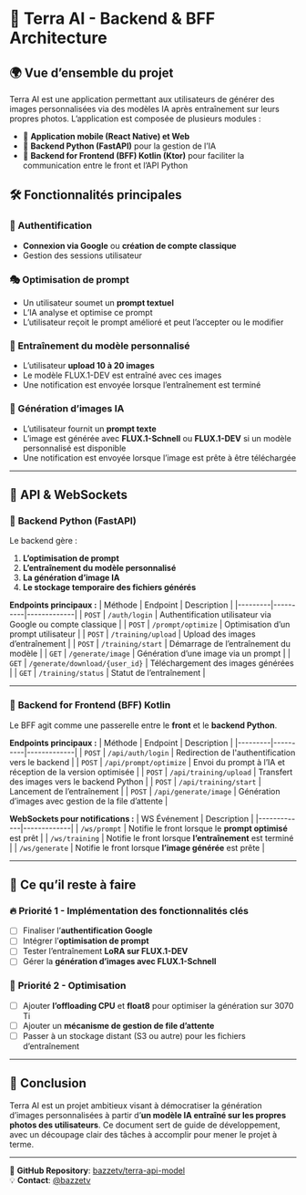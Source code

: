 # 📌 Terra AI - Backend & BFF Architecture

## 🌍 Vue d’ensemble du projet
Terra AI est une application permettant aux utilisateurs de générer des images personnalisées via des modèles IA après entraînement sur leurs propres photos. L’application est composée de plusieurs modules :

- 📱 **Application mobile (React Native) et Web**
- 🚀 **Backend Python (FastAPI)** pour la gestion de l’IA
- 🔗 **Backend for Frontend (BFF) Kotlin (Ktor)** pour faciliter la communication entre le front et l’API Python

## 🛠️ Fonctionnalités principales

### 🔑 Authentification
- **Connexion via Google** ou **création de compte classique**
- Gestion des sessions utilisateur

### 🎭 Optimisation de prompt
- Un utilisateur soumet un **prompt textuel**
- L’IA analyse et optimise ce prompt
- L’utilisateur reçoit le prompt amélioré et peut l’accepter ou le modifier

### 📸 Entraînement du modèle personnalisé
- L’utilisateur **upload 10 à 20 images**
- Le modèle FLUX.1-DEV est entraîné avec ces images
- Une notification est envoyée lorsque l’entraînement est terminé

### 🎨 Génération d’images IA
- L’utilisateur fournit un **prompt texte**
- L’image est générée avec **FLUX.1-Schnell** ou **FLUX.1-DEV** si un modèle personnalisé est disponible
- Une notification est envoyée lorsque l’image est prête à être téléchargée

---

## 📡 API & WebSockets

### 🚀 **Backend Python (FastAPI)**
Le backend gère :
1. **L’optimisation de prompt**
2. **L’entraînement du modèle personnalisé**
3. **La génération d’image IA**
4. **Le stockage temporaire des fichiers générés**

**Endpoints principaux :**
| Méthode | Endpoint | Description |
|---------|----------|-------------|
| `POST` | `/auth/login` | Authentification utilisateur via Google ou compte classique |
| `POST` | `/prompt/optimize` | Optimisation d’un prompt utilisateur |
| `POST` | `/training/upload` | Upload des images d’entraînement |
| `POST` | `/training/start` | Démarrage de l’entraînement du modèle |
| `GET` | `/generate/image` | Génération d’une image via un prompt |
| `GET` | `/generate/download/{user_id}` | Téléchargement des images générées |
| `GET` | `/training/status` | Statut de l’entraînement |

---

### 🔗 **Backend for Frontend (BFF) Kotlin**
Le BFF agit comme une passerelle entre le **front** et le **backend Python**.

**Endpoints principaux :**
| Méthode | Endpoint | Description |
|---------|----------|-------------|
| `POST` | `/api/auth/login` | Redirection de l'authentification vers le backend |
| `POST` | `/api/prompt/optimize` | Envoi du prompt à l’IA et réception de la version optimisée |
| `POST` | `/api/training/upload` | Transfert des images vers le backend Python |
| `POST` | `/api/training/start` | Lancement de l’entraînement |
| `POST` | `/api/generate/image` | Génération d’images avec gestion de la file d’attente |

**WebSockets pour notifications :**
| WS Événement | Description |
|-------------|-------------|
| `/ws/prompt` | Notifie le front lorsque le **prompt optimisé** est prêt |
| `/ws/training` | Notifie le front lorsque **l’entraînement** est terminé |
| `/ws/generate` | Notifie le front lorsque **l’image générée** est prête |

---

## 📌 Ce qu’il reste à faire
### 🔥 **Priorité 1 - Implémentation des fonctionnalités clés**
- [ ] Finaliser l’**authentification Google**
- [ ] Intégrer l’**optimisation de prompt**
- [ ] Tester l’entraînement **LoRA sur FLUX.1-DEV**
- [ ] Gérer la **génération d’images avec FLUX.1-Schnell**

### 🎯 **Priorité 2 - Optimisation**
- [ ] Ajouter **l’offloading CPU** et **float8** pour optimiser la génération sur 3070 Ti
- [ ] Ajouter un **mécanisme de gestion de file d’attente**
- [ ] Passer à un stockage distant (S3 ou autre) pour les fichiers d’entraînement

---

## 🚀 Conclusion
Terra AI est un projet ambitieux visant à démocratiser la génération d’images personnalisées à partir d’**un modèle IA entraîné sur les propres photos des utilisateurs**. Ce document sert de guide de développement, avec un découpage clair des tâches à accomplir pour mener le projet à terme.

---

📌 **GitHub Repository**: [bazzetv/terra-api-model](https://github.com/bazzetv/terra-api-model)  
💡 **Contact**: [@bazzetv](https://github.com/bazzetv)
